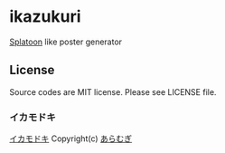 # ikazukuri

[Splatoon](http://www.nintendo.co.jp/wiiu/agmj/) like poster generator

## License

Source codes are MIT license. Please see LICENSE file.

### イカモドキ

[イカモドキ](http://aramugi.com/?page_id=807) Copyright(c) [あらむぎ](http://aramugi.com/)
